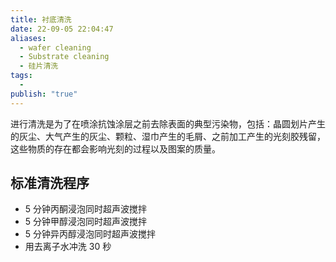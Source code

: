 ```yaml
---
title: 衬底清洗
date: 22-09-05 22:04:47
aliases:
  - wafer cleaning
  - Substrate cleaning
  - 硅片清洗
tags:
  - 
publish: "true"
---
```


进行清洗是为了在喷涂抗蚀涂层之前去除表面的典型污染物，包括：晶圆划片产生的灰尘、大气产生的灰尘、颗粒、湿巾产生的毛屑、之前加工产生的光刻胶残留，这些物质的存在都会影响光刻的过程以及图案的质量。

## 标准清洗程序
- 5 分钟丙酮浸泡同时超声波搅拌
- 5 分钟甲醇浸泡同时超声波搅拌
- 5 分钟异丙醇浸泡同时超声波搅拌
- 用去离子水冲洗 30 秒
